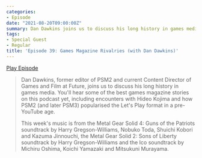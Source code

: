 ```yaml
---
categories:
- Episode
date: "2021-08-20T09:00:00Z"
summary: Dan Dawkins joins us to discuss his long history in games media.
tags:
- Special Guest
- Regular
title: 'Episode 39: Games Magazine Rivalries (with Dan Dawkins)'
---
```


[Play Episode](https://shows.acast.com/the-back-page-a-video-games-podcast/episodes/6249ec71be92a6001320e9b3)

> Dan Dawkins, former editor of PSM2 and current Content Director of Games and Film at Future, joins us to discuss his long history in games media. You'll hear some of the best games magazine stories on this podcast yet, including encounters with Hideo Kojima and how PSM2 (and later PSM3) popularised the Let's Play format in a pre-YouTube age.
>
> This week's music is from the Metal Gear Solid 4: Guns of the Patriots soundtrack by Harry Gregson-Williams, Nobuko Toda, Shuichi Kobori and Kazuma Jinnouchi, the Metal Gear Solid 2: Sons of Liberty soundtrack by Harry Gregson-Williams and the Ico soundtrack by Michiru Oshima, Koichi Yamazaki and Mitsukuni Murayama.